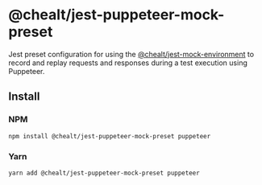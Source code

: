 # @chealt/jest-puppeteer-mock-preset

Jest preset configuration for using the [@chealt/jest-mock-environment](https://www.npmjs.com/package/@chealt/jest-mock-environment) to record and replay requests and responses during a test execution using Puppeteer.

## Install

### NPM

```
npm install @chealt/jest-puppeteer-mock-preset puppeteer
```

### Yarn

```
yarn add @chealt/jest-puppeteer-mock-preset puppeteer
```
